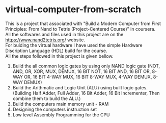 # virtual-computer-from-scratch

This is a project that associated with "Build a Modern Computer from First Principles: From Nand to Tetris (Project-Centered Course)" in coursera.
<br>All the softwares and files used in this project are on the https://www.nand2tetris.org/ website.
<br>For buiding the virtual hardware I have used the simple Hardware Discription Language (HDL) build for the course.
<br>All the steps followed in this project is given bellow.

1. Build the all common logic gates by using only NAND logic gate (NOT, AND, OR, XOR, MUX, DEMUX, 16 BIT NOT, 16 BIT AND, 16 BIT OR, 8-WAY OR, 16 BIT 4-WAY MUX, 16 BIT 8-WAY MUX, 4-WAY DEMUX, 8-WAY DEMUX)
2. Build the Arithmatic and Logic Unit (ALU) using built logic gates. (Building Half Adder, Full Adder, 16 Bit Adder, 16 Bit Incrementer, Then combine them to build the ALU.)
3. Build the computers main memory unit - RAM
4. Designing the computers instruction set
5. Low level Assembly Programming for the CPU

